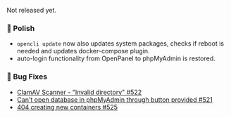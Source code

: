 Not released yet.

### 💅 Polish
- `opencli update` now also updates system packages, checks if reboot is needed and updates docker-compose plugin.
- auto-login functionality from OpenPanel to phpMyAdmin is restored.

### 🐛 Bug Fixes
- [ClamAV Scanner - "Invalid directory" #522](https://github.com/stefanpejcic/OpenPanel/issues/522)
- [Can't open database in phpMyAdmin through button provided #521](https://github.com/stefanpejcic/OpenPanel/issues/521)
- [404 creating new containers #525](https://github.com/stefanpejcic/OpenPanel/issues/525)
